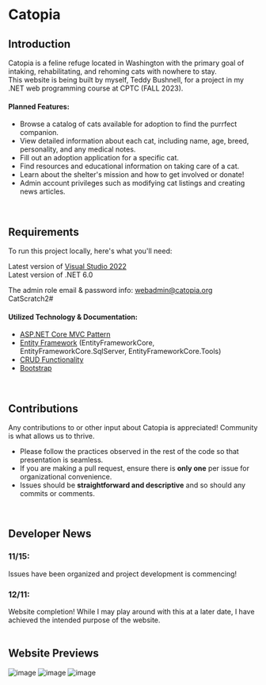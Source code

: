 # Catopia
## Introduction
Catopia is a feline refuge located in Washington with the primary goal of intaking, rehabilitating, and rehoming cats with nowhere to stay.   
This website is being built by myself, Teddy Bushnell, for a project in my .NET web programming course at CPTC (FALL 2023).
<br />

#### Planned Features:
* Browse a catalog of cats available for adoption to find the purrfect companion.
* View detailed information about each cat, including name, age, breed, personality, and any medical notes.
* Fill out an adoption application for a specific cat.
* Find resources and educational information on taking care of a cat.
* Learn about the shelter's mission and how to get involved or donate!
* Admin account privileges such as modifying cat listings and creating news articles.
<br />


## Requirements
To run this project locally, here's what you'll need:

Latest version of [Visual Studio 2022](https://visualstudio.microsoft.com/vs/)  
Latest version of .NET 6.0

The admin role email & password info:
webadmin@catopia.org
CatScratch2#
<br />


#### Utilized Technology & Documentation:
* [ASP.NET Core MVC Pattern](https://dotnet.microsoft.com/en-us/apps/aspnet/mvc)  
* [Entity Framework](https://learn.microsoft.com/en-us/ef/core/) (EntityFrameworkCore, EntityFrameworkCore.SqlServer, EntityFrameworkCore.Tools) 
* [CRUD Functionality](https://learn.microsoft.com/en-us/iis-administration/api/crud)  
* [Bootstrap](https://getbootstrap.com/docs/4.1/getting-started/introduction/)  
<br>


## Contributions
Any contributions to or other input about Catopia is appreciated! Community is what allows us to thrive.

* Please follow the practices observed in the rest of the code so that presentation is seamless.   
* If you are making a pull request, ensure there is **only one** per issue for organizational convenience.  
* Issues should be **straightforward and descriptive** and so should any commits or comments.
<br />


## Developer News
### 11/15:
Issues have been organized and project development is commencing!

### 12/11:
Website completion! While I may play around with this at a later date, I have achieved the intended purpose of the website.
<br />
<br />

## Website Previews
![image](https://github.com/sk8kitty/Catopia/assets/130592845/3dbee5b1-c08f-4d57-a84e-f899cf120444)
![image](https://github.com/sk8kitty/Catopia/assets/130592845/582c8017-63e6-4db3-9112-fbf818be632e)
![image](https://github.com/sk8kitty/Catopia/assets/130592845/44e67a61-793b-44f8-b879-26047ee0a46e)

